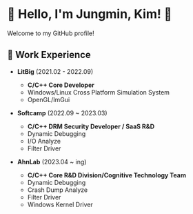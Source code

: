 # 🌟 Hello, I'm Jungmin, Kim! 🌟

Welcome to my GitHub profile!

## 🏢 Work Experience
- **LitBig** (2021.02 - 2022.09)
   - **C/C++ Core Developer**
   - Windows/Linux Cross Platform Simulation System
   - OpenGL/ImGui

- **Softcamp** (2022.09 ~ 2023.03)
   - **C/C++ DRM Security Developer / SaaS R&D**
   - Dynamic Debugging
   - I/O Analyze
   - Filter Driver
 
- **AhnLab** (2023.04 ~ ing)
   - **C/C++ Core R&D Division/Cognitive Technology Team**
   - Dynamic Debugging
   - Crash Dump Analyze
   - Filter Driver
   - Windows Kernel Driver
